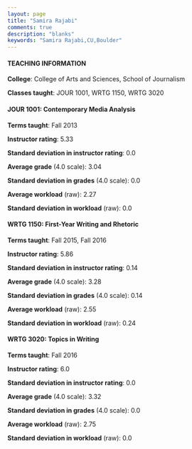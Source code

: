 ```yaml
---
layout: page
title: "Samira Rajabi" 
comments: true
description: "blanks"
keywords: "Samira Rajabi,CU,Boulder"
---
```

<head>
<script src="https://ajax.googleapis.com/ajax/libs/jquery/2.1.3/jquery.min.js"></script>
<script src="https://dl.dropboxusercontent.com/s/pc42nxpaw1ea4o9/highcharts.js?dl=0"></script>
<!-- <script src="../assets/js/highcharts.js"></script> -->
<style type="text/css">@font-face {
	font-family: "Bebas Neue";
	src: url(https://www.filehosting.org/file/details/544349/BebasNeue Regular.otf) format("opentype");
	}
	h1.Bebas { 
		font-family: "Bebas Neue", Verdana, Tahoma;
	}
</style>
</head>
	   
#### TEACHING INFORMATION

**College**: College of Arts and Sciences, School of Journalism

**Classes taught**: JOUR 1001, WRTG 1150, WRTG 3020

#### JOUR 1001: Contemporary Media Analysis

**Terms taught**: Fall 2013

**Instructor rating**: 5.33

**Standard deviation in instructor rating**: 0.0

**Average grade** (4.0 scale): 3.04

**Standard deviation in grades** (4.0 scale): 0.0

**Average workload** (raw): 2.27

**Standard deviation in workload** (raw): 0.0

#### WRTG 1150: First-Year Writing and Rhetoric

**Terms taught**: Fall 2015, Fall 2016

**Instructor rating**: 5.86

**Standard deviation in instructor rating**: 0.14

**Average grade** (4.0 scale): 3.28

**Standard deviation in grades** (4.0 scale): 0.14

**Average workload** (raw): 2.55

**Standard deviation in workload** (raw): 0.24

#### WRTG 3020: Topics in Writing

**Terms taught**: Fall 2016

**Instructor rating**: 6.0

**Standard deviation in instructor rating**: 0.0

**Average grade** (4.0 scale): 3.32

**Standard deviation in grades** (4.0 scale): 0.0

**Average workload** (raw): 2.75

**Standard deviation in workload** (raw): 0.0

